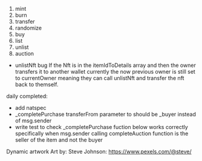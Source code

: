1. mint
2. burn
3. transfer
4. randomize
5. buy
6. list
7. unlist
8. auction

- unlistNft bug
    If the Nft is in the itemIdToDetails array and then the owner transfers it to another wallet currently the now previous owner is still set to currentOwner meaning they can call unlistNft and transfer the nft back to themself.

daily completed:
- add natspec
- _completePurchase transferFrom parameter to should be _buyer instead of msg.sender
- write test to check _completePurchase fuction below works correctly
    specifically when msg.sender calling completeAuction function is the seller of the item and not the buyer



Dynamic artwork
Art by: Steve Johnson: https://www.pexels.com/@steve/
